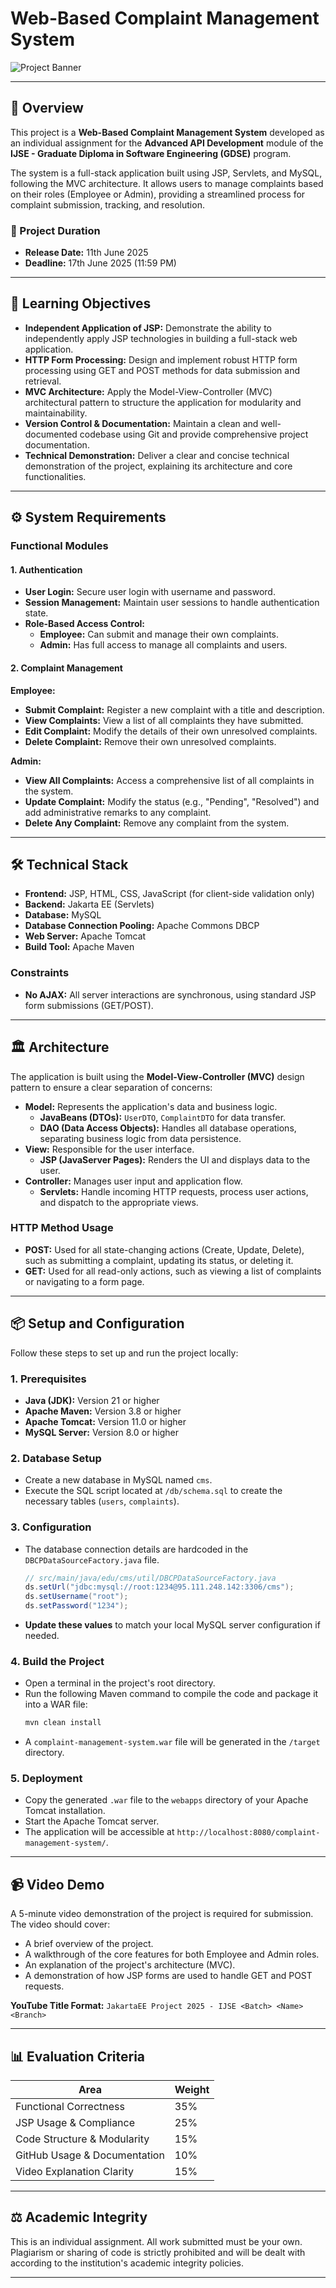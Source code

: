 # Web-Based Complaint Management System

![Project Banner](assets/poster.png)

---

## 🚀 Overview

This project is a **Web-Based Complaint Management System** developed as an individual assignment for the **Advanced API Development** module of the **IJSE - Graduate Diploma in Software Engineering (GDSE)** program.

The system is a full-stack application built using JSP, Servlets, and MySQL, following the MVC architecture. It allows users to manage complaints based on their roles (Employee or Admin), providing a streamlined process for complaint submission, tracking, and resolution.

### 📅 Project Duration

- **Release Date:** 11th June 2025
- **Deadline:** 17th June 2025 (11:59 PM)

---

## 🎯 Learning Objectives

- **Independent Application of JSP:** Demonstrate the ability to independently apply JSP technologies in building a full-stack web application.
- **HTTP Form Processing:** Design and implement robust HTTP form processing using GET and POST methods for data submission and retrieval.
- **MVC Architecture:** Apply the Model-View-Controller (MVC) architectural pattern to structure the application for modularity and maintainability.
- **Version Control & Documentation:** Maintain a clean and well-documented codebase using Git and provide comprehensive project documentation.
- **Technical Demonstration:** Deliver a clear and concise technical demonstration of the project, explaining its architecture and core functionalities.

---

## ⚙️ System Requirements

### Functional Modules

#### 1. Authentication

- **User Login:** Secure user login with username and password.
- **Session Management:** Maintain user sessions to handle authentication state.
- **Role-Based Access Control:**
  - **Employee:** Can submit and manage their own complaints.
  - **Admin:** Has full access to manage all complaints and users.

#### 2. Complaint Management

**Employee:**

- **Submit Complaint:** Register a new complaint with a title and description.
- **View Complaints:** View a list of all complaints they have submitted.
- **Edit Complaint:** Modify the details of their own unresolved complaints.
- **Delete Complaint:** Remove their own unresolved complaints.

**Admin:**

- **View All Complaints:** Access a comprehensive list of all complaints in the system.
- **Update Complaint:** Modify the status (e.g., "Pending", "Resolved") and add administrative remarks to any complaint.
- **Delete Any Complaint:** Remove any complaint from the system.

---

## 🛠️ Technical Stack

- **Frontend:** JSP, HTML, CSS, JavaScript (for client-side validation only)
- **Backend:** Jakarta EE (Servlets)
- **Database:** MySQL
- **Database Connection Pooling:** Apache Commons DBCP
- **Web Server:** Apache Tomcat
- **Build Tool:** Apache Maven

### Constraints

- **No AJAX:** All server interactions are synchronous, using standard JSP form submissions (GET/POST).

---

## 🏛️ Architecture

The application is built using the **Model-View-Controller (MVC)** design pattern to ensure a clear separation of concerns:

- **Model:** Represents the application's data and business logic.
  - **JavaBeans (DTOs):** `UserDTO`, `ComplaintDTO` for data transfer.
  - **DAO (Data Access Objects):** Handles all database operations, separating business logic from data persistence.
- **View:** Responsible for the user interface.
  - **JSP (JavaServer Pages):** Renders the UI and displays data to the user.
- **Controller:** Manages user input and application flow.
  - **Servlets:** Handle incoming HTTP requests, process user actions, and dispatch to the appropriate views.

### HTTP Method Usage

- **POST:** Used for all state-changing actions (Create, Update, Delete), such as submitting a complaint, updating its status, or deleting it.
- **GET:** Used for all read-only actions, such as viewing a list of complaints or navigating to a form page.

---

## 📦 Setup and Configuration

Follow these steps to set up and run the project locally:

### 1. Prerequisites

- **Java (JDK):** Version 21 or higher
- **Apache Maven:** Version 3.8 or higher
- **Apache Tomcat:** Version 11.0 or higher
- **MySQL Server:** Version 8.0 or higher

### 2. Database Setup

- Create a new database in MySQL named `cms`.
- Execute the SQL script located at `/db/schema.sql` to create the necessary tables (`users`, `complaints`).

### 3. Configuration

- The database connection details are hardcoded in the `DBCPDataSourceFactory.java` file.
  ```java
  // src/main/java/edu/cms/util/DBCPDataSourceFactory.java
  ds.setUrl("jdbc:mysql://root:1234@95.111.248.142:3306/cms");
  ds.setUsername("root");
  ds.setPassword("1234");
  ```
- **Update these values** to match your local MySQL server configuration if needed.

### 4. Build the Project

- Open a terminal in the project's root directory.
- Run the following Maven command to compile the code and package it into a WAR file:
  ```sh
  mvn clean install
  ```
- A `complaint-management-system.war` file will be generated in the `/target` directory.

### 5. Deployment

- Copy the generated `.war` file to the `webapps` directory of your Apache Tomcat installation.
- Start the Apache Tomcat server.
- The application will be accessible at `http://localhost:8080/complaint-management-system/`.

---

## 📹 Video Demo

A 5-minute video demonstration of the project is required for submission. The video should cover:

- A brief overview of the project.
- A walkthrough of the core features for both Employee and Admin roles.
- An explanation of the project's architecture (MVC).
- A demonstration of how JSP forms are used to handle GET and POST requests.

**YouTube Title Format:**
`JakartaEE Project 2025 - IJSE <Batch> <Name> <Branch>`

---

## 📊 Evaluation Criteria

| Area                         | Weight |
| ---------------------------- | ------ |
| Functional Correctness       | 35%    |
| JSP Usage & Compliance       | 25%    |
| Code Structure & Modularity  | 15%    |
| GitHub Usage & Documentation | 10%    |
| Video Explanation Clarity    | 15%    |

---

## ⚖️ Academic Integrity

This is an individual assignment. All work submitted must be your own. Plagiarism or sharing of code is strictly prohibited and will be dealt with according to the institution's academic integrity policies.

---
